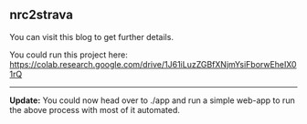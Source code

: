 nrc2strava
---
You can visit this blog to get further details.

You could run this project here:
https://colab.research.google.com/drive/1J61iLuzZGBfXNjmYsiFborwEheIX01rQ

---

**Update:** You could now head over to ./app and run a simple web-app to run the above process with most of it automated.
